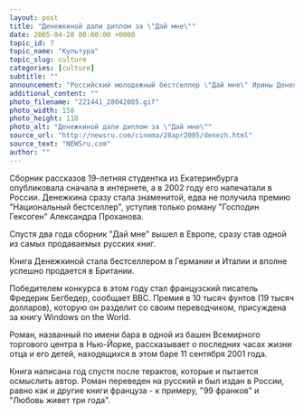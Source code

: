 ```yaml
---
layout: post
title: "Денежкиной дали диплом за \"Дай мне\""
date: 2005-04-28 00:00:00 +0000
topic_id: 7
topic_name: "Культура"
topic_slug: culture
categories: [culture]
subtitle: ""
announcement: "Российский молодежный бестселлер \"Дай мне\" Ирины Денежкиной получил диплом главного британского конкурса иностранной литературы - Премии иностранной беллетристики газеты Independent."
additional_content: ""
photo_filename: "221441_28042005.gif"
photo_width: 158
photo_height: 118
photo_alt: "Денежкиной дали диплом за \"Дай мне\""
source_url: "http://newsru.com/cinema/28apr2005/denezh.html"
source_text: "NEWSru.com"
author: ""
---
```

Сборник рассказов 19-летняя студентка из Екатеринбурга опубликовала сначала в интернете, а в 2002 году его напечатали в России. Денежкина сразу стала знаменитой, едва не получила премию "Национальный бестселлер", уступив только роману "Господин Гексоген" Александра Проханова.

Спустя два года сборник "Дай мне" вышел в Европе, сразу став одной из самых продаваемых русских книг.

Книга Денежкиной стала бестселлером в Германии и Италии и вполне успешно продается в Британии.

Победителем конкурса в этом году стал французский писатель Фредерик Бегбедер, сообщает ВВС. Премия в 10 тысяч фунтов (19 тысяч долларов), которую он разделит со своим переводчиком, присуждена за книгу Windows on the World.

Роман, названный по имени бара в одной из башен Всемирного торгового центра в Нью-Йорке, рассказывает о последних часах жизни отца и его детей, находящихся в этом баре 11 сентября 2001 года.

Книга написана год спустя после терактов, которые и пытается осмыслить автор. Роман переведен на русский и был издан в России, равно как и другие книги француза - к примеру, "99 франков" и "Любовь живет три года".

